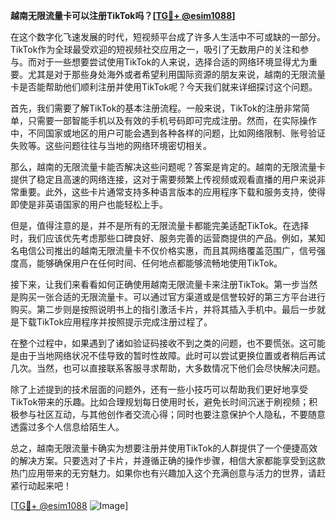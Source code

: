 **越南无限流量卡可以注册TikTok吗？[[TG💪+ @esim1088](https://t.me/s/esim1088)]**

在这个数字化飞速发展的时代，短视频平台成了许多人生活中不可或缺的一部分。TikTok作为全球最受欢迎的短视频社交应用之一，吸引了无数用户的关注和参与。而对于一些想要尝试使用TikTok的人来说，选择合适的网络环境显得尤为重要。尤其是对于那些身处海外或者希望利用国际资源的朋友来说，越南的无限流量卡是否能帮助他们顺利注册并使用TikTok呢？今天我们就来详细探讨这个问题。

首先，我们需要了解TikTok的基本注册流程。一般来说，TikTok的注册非常简单，只需要一部智能手机以及有效的手机号码即可完成注册。然而，在实际操作中，不同国家或地区的用户可能会遇到各种各样的问题，比如网络限制、账号验证失败等。这些问题往往与当地的网络环境密切相关。

那么，越南的无限流量卡能否解决这些问题呢？答案是肯定的。越南的无限流量卡提供了稳定且高速的网络连接，这对于需要频繁上传视频或观看直播的用户来说非常重要。此外，这些卡片通常支持多种语言版本的应用程序下载和服务支持，使得即使是非英语国家的用户也能轻松上手。

但是，值得注意的是，并不是所有的无限流量卡都能完美适配TikTok。在选择时，我们应该优先考虑那些口碑良好、服务完善的运营商提供的产品。例如，某知名电信公司推出的越南无限流量卡不仅价格实惠，而且其网络覆盖范围广，信号强度高，能够确保用户在任何时间、任何地点都能够流畅地使用TikTok。

接下来，让我们来看看如何正确使用越南无限流量卡来注册TikTok。第一步当然是购买一张合适的无限流量卡。可以通过官方渠道或是信誉较好的第三方平台进行购买。第二步则是按照说明书上的指引激活卡片，并将其插入手机中。最后一步就是下载TikTok应用程序并按照提示完成注册过程了。

在整个过程中，如果遇到了诸如验证码接收不到之类的问题，也不要慌张。这可能是由于当地网络状况不佳导致的暂时性故障。此时可以尝试更换位置或者稍后再试几次。当然，也可以直接联系客服寻求帮助，大多数情况下他们会尽快解决问题。

除了上述提到的技术层面的问题外，还有一些小技巧可以帮助我们更好地享受TikTok带来的乐趣。比如合理规划每日使用时长，避免长时间沉迷于刷视频；积极参与社区互动，与其他创作者交流心得；同时也要注意保护个人隐私，不要随意透露过多个人信息给陌生人。

总之，越南无限流量卡确实为想要注册并使用TikTok的人群提供了一个便捷高效的解决方案。只要选对了卡片，并遵循正确的操作步骤，相信大家都能享受到这款热门应用带来的无穷魅力。如果你也有兴趣加入这个充满创意与活力的世界，请赶紧行动起来吧！

[[TG💪+ @esim1088](https://t.me/s/esim1088) ![Image](https://i.postimg.cc/4NQfJmqS/Snipaste-2025-05-13-00-14-12.png)]